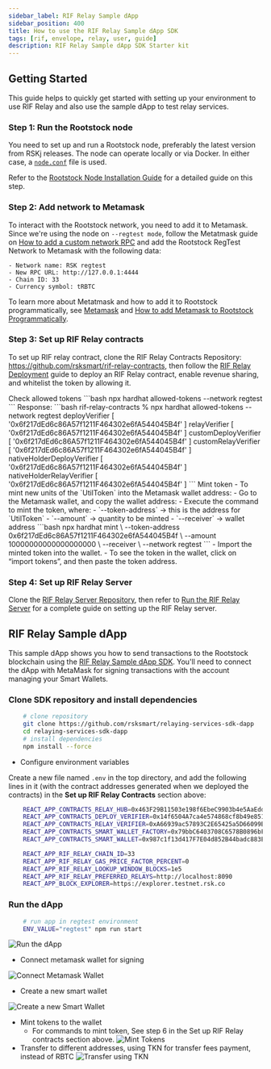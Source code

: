```yaml
---
sidebar_label: RIF Relay Sample dApp
sidebar_position: 400
title: How to use the RIF Relay Sample dApp SDK
tags: [rif, envelope, relay, user, guide]
description: RIF Relay Sample dApp SDK Starter kit
---
```


## Getting Started

This guide helps to quickly get started with setting up your environment to use RIF Relay and also use the sample dApp to test relay services.

### Step 1: Run the Rootstock node

You need to set up and run a Rootstock node, preferably the latest version from RSKj releases. The node can operate locally or via Docker. In either case, a [`node.conf`](https://github.com/rsksmart/rif-relay/blob/main/docker/node.conf) file is used.

Refer to the [Rootstock Node Installation Guide](/node-operators/setup/installation/) for a detailed guide on this step.


### Step 2: Add network to Metamask

To interact with the Rootstock network, you need to add it to Metamask. Since we're using the node on `--regtest mode`, follow the Metatmask guide on [How to add a custom network RPC](https://support.metamask.io/hc/en-us/articles/360043227612-How-to-add-a-custom-network-RPC) and add the Rootstock RegTest  Network to Metamask with the following data:

```text
- Network name: RSK regtest
- New RPC URL: http://127.0.0.1:4444
- Chain ID: 33
- Currency symbol: tRBTC
```

To learn more about Metatmask and how to add it to Rootstock programmatically, see [Metamask](/dev-tools/wallets/metamask/) and [How to add Metamask to Rootstock Programmatically](/resources/tutorials/rootstock-metamask/).


### Step 3: Set up RIF Relay contracts

To set up RIF relay contract, clone the RIF Relay Contracts Repository: https://github.com/rsksmart/rif-relay-contracts, then follow the [RIF Relay Deployment](/developers/integrate/rif-relay/deployment/) guide to deploy an RIF Relay contract, enable revenue sharing, and whitelist the token by allowing it.

<Accordion>
  <Accordion.Item eventKey="0">
    <Accordion.Header as="h3">Check allowed tokens</Accordion.Header>
    <Accordion.Body>
       ```bash
        npx hardhat allowed-tokens --network regtest
       ```
        Response:
        ```bash
            rif-relay-contracts % npx hardhat allowed-tokens --network regtest
            deployVerifier [ '0x6f217dEd6c86A57f1211F464302e6fA544045B4f' ]
            relayVerifier [ '0x6f217dEd6c86A57f1211F464302e6fA544045B4f' ]
            customDeployVerifier [ '0x6f217dEd6c86A57f1211F464302e6fA544045B4f' ]
            customRelayVerifier [ '0x6f217dEd6c86A57f1211F464302e6fA544045B4f' ]
            nativeHolderDeployVerifier [ '0x6f217dEd6c86A57f1211F464302e6fA544045B4f' ]
            nativeHolderRelayVerifier [ '0x6f217dEd6c86A57f1211F464302e6fA544045B4f' ]
        ```
    </Accordion.Body>
  </Accordion.Item>
  <Accordion.Item eventKey="1">
    <Accordion.Header as="h3">Mint token</Accordion.Header>
    <Accordion.Body>
        - To mint new units of the `UtilToken` into the Metamask wallet address:
        - Go to the Metamask wallet, and copy the wallet address:
        - Execute the command to mint the token, where:
            - `--token-address` → this is the address for `UtilToken`
            - `--amount` → quantity to be minted
            - `--receiver` → wallet address
            ```bash
            npx hardhat mint \
            --token-address 0x6f217dEd6c86A57f1211F464302e6fA544045B4f \
            --amount 10000000000000000000 \
            --receiver <wallet-address> \
            --network regtest 
            ```
        - Import the minted token into the wallet.
        - To see the token in the wallet, click on “import tokens”, and then paste the token address.
    </Accordion.Body>
  </Accordion.Item>
</Accordion>

### Step 4: Set up RIF Relay Server

Clone the [RIF Relay Server Repository](https://github.com/rsksmart/rif-relay-server), then refer to [Run the RIF Relay Server](/developers/integrate/rif-relay/deployment#run-the-rif-relay-server) for a complete guide on setting up the RIF Relay server.


## RIF Relay Sample dApp

This sample dApp shows you how to send transactions to the Rootstock blockchain using the [RIF Relay Sample dApp SDK](https://github.com/rsksmart/rif-relay-sample-dapp). You'll need to connect the dApp with MetaMask for signing transactions with the account managing your Smart Wallets.

### Clone SDK repository and install dependencies

```bash
    # clone repository
    git clone https://github.com/rsksmart/relaying-services-sdk-dapp
    cd relaying-services-sdk-dapp
    # install dependencies
    npm install --force
```
- Configure environment variables

Create a new file named `.env`  in the top directory, and add the following lines in it (with the contract addresses generated when we deployed the contracts) in the **Set up RIF Relay Contracts** section above:
        
```bash
    REACT_APP_CONTRACTS_RELAY_HUB=0x463F29B11503e198f6EbeC9903b4e5AaEddf6D29
    REACT_APP_CONTRACTS_DEPLOY_VERIFIER=0x14f6504A7ca4e574868cf8b49e85187d3Da9FA70
    REACT_APP_CONTRACTS_RELAY_VERIFIER=0xA66939ac57893C2E65425a5D66099Bc20C76D4CD
    REACT_APP_CONTRACTS_SMART_WALLET_FACTORY=0x79bbC6403708C6578B0896bF1d1a91D2BB2AAa1c
    REACT_APP_CONTRACTS_SMART_WALLET=0x987c1f13d417F7E04d852B44badc883E4E9782e1

    REACT_APP_RIF_RELAY_CHAIN_ID=33
    REACT_APP_RIF_RELAY_GAS_PRICE_FACTOR_PERCENT=0
    REACT_APP_RIF_RELAY_LOOKUP_WINDOW_BLOCKS=1e5
    REACT_APP_RIF_RELAY_PREFERRED_RELAYS=http://localhost:8090
    REACT_APP_BLOCK_EXPLORER=https://explorer.testnet.rsk.co
```

### Run the dApp

```bash
    # run app in regtest environment
    ENV_VALUE="regtest" npm run start
```
![Run the dApp](/img/rif-relay/starter-kit/run-the-dapp.png)

- Connect metamask wallet for signing

![Connect Metamask Wallet](/img/rif-relay/starter-kit/connect-metamask-wallet.png)
- Create a new smart wallet

![Create a new Smart Wallet](/img/rif-relay/starter-kit/create-smart-wallet.png)

- Mint tokens to the wallet
    - For commands to mint token, See step 6 in the Set up RIF Relay contracts section above.
![Mint Tokens](/img/rif-relay/starter-kit/mint-tokens.png)
- Transfer to different addresses, using TKN for transfer fees payment, instead of RBTC
![Transfer using TKN](/img/rif-relay/starter-kit/transfer-using-tkn.png)